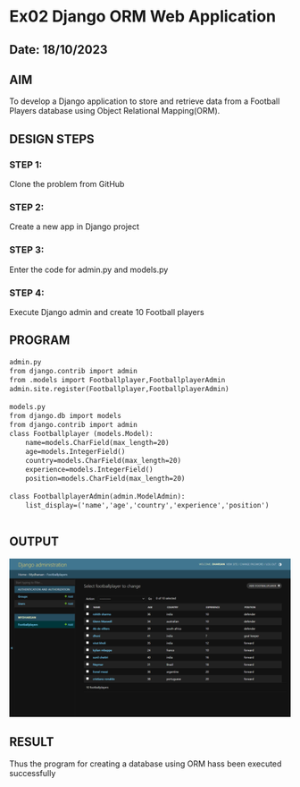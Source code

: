 # Ex02 Django ORM Web Application
## Date: 18/10/2023

## AIM
To develop a Django application to store and retrieve data from a Football Players database using Object Relational Mapping(ORM).

## DESIGN STEPS

### STEP 1:
Clone the problem from GitHub

### STEP 2:
Create a new app in Django project

### STEP 3:
Enter the code for admin.py and models.py

### STEP 4:
Execute Django admin and create 10 Football players

## PROGRAM

```
admin.py
from django.contrib import admin
from .models import Footballplayer,FootballplayerAdmin
admin.site.register(Footballplayer,FootballplayerAdmin)

models.py
from django.db import models
from django.contrib import admin
class Footballplayer (models.Model):
    name=models.CharField(max_length=20)
    age=models.IntegerField()
    country=models.CharField(max_length=20)
    experience=models.IntegerField()
    position=models.CharField(max_length=20)

class FootballplayerAdmin(admin.ModelAdmin):
    list_display=('name','age','country','experience','position')
       
```

## OUTPUT
![Alt text](<Screenshot (3).png>)



## RESULT
Thus the program for creating a database using ORM hass been executed successfully
